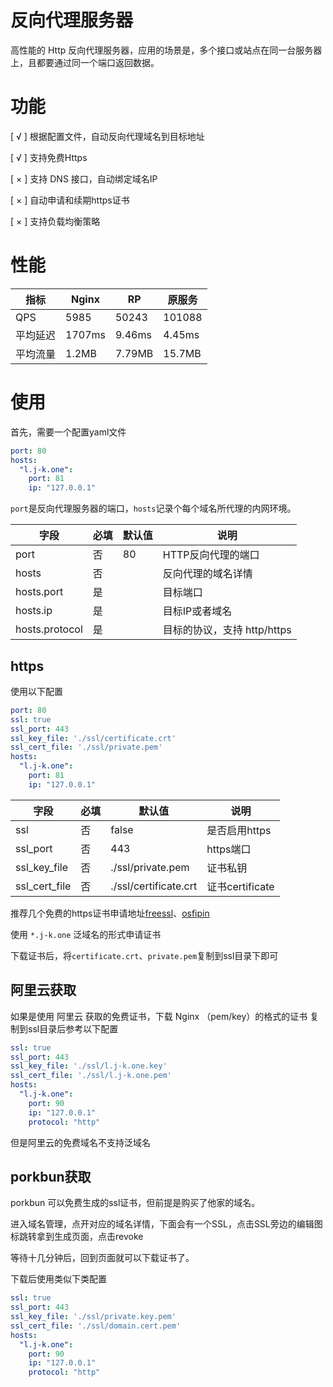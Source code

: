 # 反向代理服务器

高性能的 Http 反向代理服务器，应用的场景是，多个接口或站点在同一台服务器上，且都要通过同一个端口返回数据。

# 功能

[ √ ] 根据配置文件，自动反向代理域名到目标地址

[ √ ] 支持免费Https

[ × ] 支持 DNS 接口，自动绑定域名IP

[ × ] 自动申请和续期https证书

[ × ] 支持负载均衡策略


# 性能
|指标| Nginx | RP | 原服务|
| ---   | ---   | --- | --- |
| QPS   |  5985  |  50243  | 101088 |
| 平均延迟   |  1707ms  |  9.46ms  | 4.45ms |
| 平均流量   |  1.2MB  |  7.79MB  | 15.7MB |

# 使用

首先，需要一个配置yaml文件
```yaml
port: 80
hosts:
  "l.j-k.one":
    port: 81
    ip: "127.0.0.1"
```
`port`是反向代理服务器的端口，`hosts`记录个每个域名所代理的内网环境。

|字段| 必填 | 默认值 | 说明 |
| ---   | ---  | ---     | --- |
| port   |  否  | 80|  HTTP反向代理的端口  |
| hosts   |  否  ||  反向代理的域名详情  |
| hosts.port   |  是  ||  目标端口  |
| hosts.ip   |  是  ||  目标IP或者域名  |
| hosts.protocol   |  是  ||  目标的协议，支持 http/https  |


## https

使用以下配置
```yaml
port: 80
ssl: true
ssl_port: 443
ssl_key_file: './ssl/certificate.crt'
ssl_cert_file: './ssl/private.pem'
hosts:
  "l.j-k.one":
    port: 81
    ip: "127.0.0.1"
```

|字段| 必填 | 默认值 | 说明 |
| ---   | ---  | ---     | --- |
| ssl   |  否  | false|  是否启用https  |
| ssl_port   |  否  |443|  https端口  |
| ssl_key_file   |  否  | ./ssl/private.pem|  证书私钥  |
| ssl_cert_file   |  否  | ./ssl/certificate.crt|  证书certificate  |

推荐几个免费的https证书申请地址[freessl](https://freessl.cn/)、[osfipin](https://letsencrypt.osfipin.com/)

使用 `*.j-k.one` 泛域名的形式申请证书

下载证书后，将`certificate.crt`、`private.pem`复制到ssl目录下即可

## 阿里云获取

如果是使用 阿里云 获取的免费证书，下载 Nginx （pem/key）的格式的证书 复制到ssl目录后参考以下配置

```yaml
ssl: true
ssl_port: 443
ssl_key_file: './ssl/l.j-k.one.key'
ssl_cert_file: './ssl/l.j-k.one.pem'
hosts:
  "l.j-k.one":
    port: 90
    ip: "127.0.0.1"
    protocol: "http"
```

但是阿里云的免费域名不支持泛域名

## porkbun获取

porkbun 可以免费生成的ssl证书，但前提是购买了他家的域名。

进入域名管理，点开对应的域名详情，下面会有一个SSL，点击SSL旁边的编辑图标跳转拿到生成页面，点击revoke

等待十几分钟后，回到页面就可以下载证书了。

下载后使用类似下类配置

```yaml
ssl: true
ssl_port: 443
ssl_key_file: './ssl/private.key.pem'
ssl_cert_file: './ssl/domain.cert.pem'
hosts:
  "l.j-k.one":
    port: 90
    ip: "127.0.0.1"
    protocol: "http"

```
